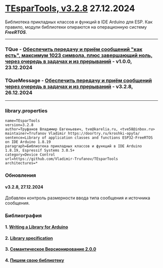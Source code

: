 # [TEsparTools, v3.2.8]() 27.12.2024 

Библиотека прикладных классов и функций в IDE Arduino для ESP. Как правило, модули библиотеки опираются на операционную систему ***FreeRTOS***.

---

### TQue - [Обеспечить передачу и приём сообщений "как есть", максимум 1023 символа, плюс завершающий ноль, через очередь в задачах и из прерываний](extras/TQue.md) - v1.0.0, 23.12.2024 

### TQueMessage - [Обеспечить передачу и приём сообщений через очередь в задачах и из прерываний](extras/TQueMessage.md) - v3.2.8, 26.12.2024 

---

### library.properties

```
name=TEsparTools
version=3.2.8
author=Труфанов Владимир Евгеньевич, tve@karelia.ru, <tve58@inbox.ru>
maintainer=Trufanov Vladimir https://doortry.ru/kroshki-opyta/
sentence=Library of application classes and functions ESP32-FreeRTOS on IDE Arduino 1.8.19
paragraph=Библиотека прикладных классов и функций в IDE Arduino 1.8.19, Espressif Systems 3.0.5+
category=Device Control
url=https://github.com/Vladimir-Trufanov/TEsparTools
architectures=*
```
### Обновления

#### v3.2.8, 27.12.2024 

Добавлен контроль размерности ввода типа сообщения и источника сообщения.

### Библиография

#### 1. [Writing a Library for Arduino](https://docs.arduino.cc/learn/contributions/arduino-creating-library-guide/)

#### 2. [Library specification](https://arduino.github.io/arduino-cli/1.1/library-specification/)

#### 3. [Семантическое Версионирование 2.0.0](https://semver.org/lang/ru/)

#### 4. [Пишем свою библиотеку](https://alexgyver.ru/lessons/library-writing/)

